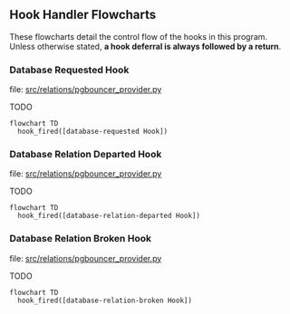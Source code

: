 
## Hook Handler Flowcharts

These flowcharts detail the control flow of the hooks in this program. Unless otherwise stated, **a hook deferral is always followed by a return**.


### Database Requested Hook

file: [src/relations/pgbouncer_provider.py](https://github.com/canonical/pgbouncer-k8s-operator/blob/main/src/relations/pgbouncer_provider.py)

TODO

```mermaid
flowchart TD
  hook_fired([database-requested Hook])
```

### Database Relation Departed Hook

file: [src/relations/pgbouncer_provider.py](https://github.com/canonical/pgbouncer-k8s-operator/blob/main/src/relations/pgbouncer_provider.py)

TODO

```mermaid
flowchart TD
  hook_fired([database-relation-departed Hook])
```


### Database Relation Broken Hook

file: [src/relations/pgbouncer_provider.py](https://github.com/canonical/pgbouncer-k8s-operator/blob/main/src/relations/pgbouncer_provider.py)

TODO

```mermaid
flowchart TD
  hook_fired([database-relation-broken Hook])
```